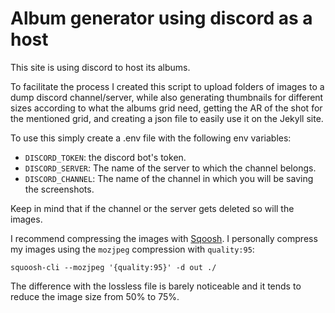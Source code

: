 # Album generator using discord as a host

This site is using discord to host its albums.

To facilitate the process I created this script to upload folders of images to a dump discord channel/server, while also generating thumbnails for different sizes according to what the albums grid need, getting the AR of the shot for the mentioned grid, and creating a json file to easily use it on the Jekyll site.

To use this simply create a .env file with the following env variables:
- `DISCORD_TOKEN`: the discord bot's token.
- `DISCORD_SERVER`: The name of the server to which the channel belongs.
- `DISCORD_CHANNEL`: The name of the channel in which you will be saving the screenshots.

Keep in mind that if the channel or the server gets deleted so will the images.

I recommend compressing the images with [Sqoosh](https://github.com/GoogleChromeLabs/squoosh). I personally compress my images using the `mozjpeg` compression with `quality:95`:

```
squoosh-cli --mozjpeg '{quality:95}' -d out ./
```

The difference with the lossless file is barely noticeable and it tends to reduce the image size from 50% to 75%.
